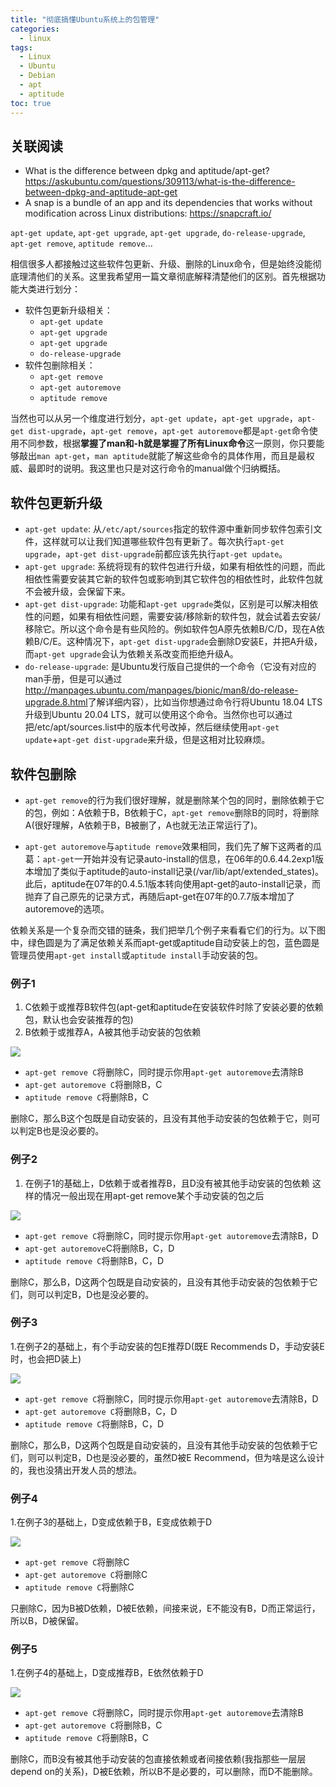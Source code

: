 ```yaml
---
title: "彻底搞懂Ubuntu系统上的包管理"
categories:
  - linux
tags:
  - Linux
  - Ubuntu
  - Debian
  - apt
  - aptitude
toc: true
---
```


## 关联阅读

* What is the difference between dpkg and aptitude/apt-get? <https://askubuntu.com/questions/309113/what-is-the-difference-between-dpkg-and-aptitude-apt-get>
* A snap is a bundle of an app and its dependencies that works without modification across Linux distributions: <https://snapcraft.io/>

`apt-get update`, `apt-get upgrade`, `apt-get upgrade`, `do-release-upgrade`, `apt-get remove`, `aptitude remove`...

相信很多人都接触过这些软件包更新、升级、删除的Linux命令，但是始终没能彻底理清他们的关系。这里我希望用一篇文章彻底解释清楚他们的区别。首先根据功能大类进行划分：

* 软件包更新升级相关：
  * `apt-get update`
  * `apt-get upgrade`
  * `apt-get upgrade`
  * `do-release-upgrade`
* 软件包删除相关：
  * `apt-get remove`
  * `apt-get autoremove`
  * `aptitude remove`

当然也可以从另一个维度进行划分，`apt-get update`，`apt-get upgrade`，`apt-get dist-upgrade`，`apt-get remove`，`apt-get autoremove`都是`apt-get`命令使用不同参数，根据**掌握了man和-h就是掌握了所有Linux命令**这一原则，你只要能够敲出`man apt-get`，`man aptitude`就能了解这些命令的具体作用，而且是最权威、最即时的说明。我这里也只是对这行命令的manual做个归纳概括。

## 软件包更新升级

* `apt-get update`: 从`/etc/apt/sources`指定的软件源中重新同步软件包索引文件，这样就可以让我们知道哪些软件包有更新了。每次执行`apt-get upgrade`，`apt-get dist-upgrade`前都应该先执行`apt-get update`。
* `apt-get upgrade`: 系统将现有的软件包进行升级，如果有相依性的问题，而此相依性需要安装其它新的软件包或影响到其它软件包的相依性时，此软件包就不会被升级，会保留下来。
* `apt-get dist-upgrade`: 功能和`apt-get upgrade`类似，区别是可以解决相依性的问题，如果有相依性问题，需要安装/移除新的软件包，就会试着去安装/移除它。所以这个命令是有些风险的。例如软件包A原先依赖B/C/D，现在A依赖B/C/E。这种情况下，`apt-get dist-upgrade`会删除D安装E，并把A升级，而`apt-get upgrade`会认为依赖关系改变而拒绝升级A。
* `do-release-upgrade`: 是Ubuntu发行版自己提供的一个命令（它没有对应的man手册，但是可以通过<http://manpages.ubuntu.com/manpages/bionic/man8/do-release-upgrade.8.html>了解详细内容），比如当你想通过命令行将Ubuntu 18.04 LTS升级到Ubuntu 20.04 LTS，就可以使用这个命令。当然你也可以通过把/etc/apt/sources.list中的版本代号改掉，然后继续使用`apt-get update`+`apt-get dist-upgrade`来升级，但是这相对比较麻烦。

## 软件包删除

* `apt-get remove`的行为我们很好理解，就是删除某个包的同时，删除依赖于它的包，例如：A依赖于B，B依赖于C，`apt-get remove`删除B的同时，将删除A(很好理解，A依赖于B，B被删了，A也就无法正常运行了)。

* `apt-get autoremove`与`aptitude remove`效果相同，我们先了解下这两者的瓜葛：`apt-get`一开始并没有记录auto-install的信息，在06年的0.6.44.2exp1版本增加了类似于aptitude的auto-install记录(/var/lib/apt/extended_states)。此后，aptitude在07年的0.4.5.1版本转向使用apt-get的auto-install记录，而抛弃了自己原先的记录方式，再随后apt-get在07年的0.7.7版本增加了autoremove的选项。

依赖关系是一个复杂而交错的链条，我们把举几个例子来看看它们的行为。以下图中，绿色圆是为了满足依赖关系而apt-get或aptitude自动安装上的包，蓝色圆是管理员使用`apt-get install`或`aptitude install`手动安装的包。

### 例子1

1. C依赖于或推荐B软件包(apt-get和aptitude在安装软件时除了安装必要的依赖包，默认也会安装推荐的包)
2. B依赖于或推荐A，A被其他手动安装的包依赖

![](https://raw.githubusercontent.com/jiangxincode/PicGo/master/611264-20210725160952042-1417840439.png)

* `apt-get remove C`将删除C，同时提示你用`apt-get autoremove`去清除B
* `apt-get autoremove C`将删除B，C
* `aptitude remove C`将删除B，C

删除C，那么B这个包既是自动安装的，且没有其他手动安装的包依赖于它，则可以判定B也是没必要的。

### 例子2

1. 在例子1的基础上，D依赖于或者推荐B，且D没有被其他手动安装的包依赖
这样的情况一般出现在用apt-get remove某个手动安装的包之后

![](https://raw.githubusercontent.com/jiangxincode/PicGo/master/611264-20210725161024049-1957944143.png)

* `apt-get remove C`将删除C，同时提示你用`apt-get autoremove`去清除B，D
* `apt-get autoremove`C将删除B，C，D
* `aptitude remove C`将删除B，C，D

删除C，那么B，D这两个包既是自动安装的，且没有其他手动安装的包依赖于它们，则可以判定B，D也是没必要的。

### 例子3

1.在例子2的基础上，有个手动安装的包E推荐D(既E Recommends D，手动安装E时，也会把D装上)

![](https://raw.githubusercontent.com/jiangxincode/PicGo/master/611264-20210725161407635-132563814.png)

* `apt-get remove C`将删除C，同时提示你用`apt-get autoremove`去清除B，D
* `apt-get autoremove C`将删除B，C，D
* `aptitude remove C`将删除B，C，D

删除C，那么B，D这两个包既是自动安装的，且没有其他手动安装的包依赖于它们，则可以判定B，D也是没必要的，虽然D被E Recommend，但为啥是这么设计的，我也没猜出开发人员的想法。

### 例子4

1.在例子3的基础上，D变成依赖于B，E变成依赖于D

![](https://raw.githubusercontent.com/jiangxincode/PicGo/master/611264-20210725161119892-1372692114.png)

* `apt-get remove C`将删除C
* `apt-get autoremove C`将删除C
* `aptitude remove C`将删除C

只删除C，因为B被D依赖，D被E依赖，间接来说，E不能没有B，D而正常运行，所以B，D被保留。

### 例子5

1.在例子4的基础上，D变成推荐B，E依然依赖于D

![](https://raw.githubusercontent.com/jiangxincode/PicGo/master/611264-20210725161438557-691000730.png)

* `apt-get remove C`将删除C，同时提示你用`apt-get autoremove`去清除B
* `apt-get autoremove C`将删除B，C
* `aptitude remove C`将删除B，C

删除C，而B没有被其他手动安装的包直接依赖或者间接依赖(我指那些一层层depend on的关系)，D被E依赖，所以B不是必要的，可以删除，而D不能删除。

